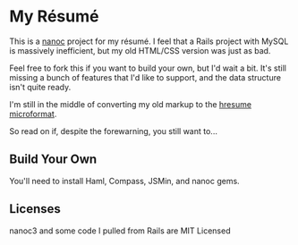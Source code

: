 My Résumé
=========

This is a [nanoc][] project for my résumé. I feel that a 
Rails project with MySQL is massively inefficient, but 
my old HTML/CSS version was just as bad.

Feel free to fork this if you want to build your own, but 
I'd wait a bit. It's still missing a bunch of features 
that I'd like to support, and the data structure 
isn't quite ready. 

I'm still in the middle of converting my old markup to 
the [hresume microformat][hresume].

So read on if, despite the forewarning, you still want to... 

Build Your Own
--------------

You'll need to install Haml, Compass, JSMin, and nanoc gems.


Licenses
--------

nanoc3 and some code I pulled from Rails are MIT Licensed


[nanoc]:   http://nanoc.stoneship.org/
[hresume]: http://microformats.org/wiki/hresume